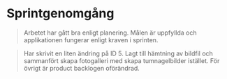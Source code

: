 Sprintgenomgång
===============

> Arbetet har gått bra enligt planering. Målen är uppfyllda och applikationen fungerar enligt kraven i sprinten. 

> Har skrivit en liten ändring på ID 5. Lagt till hämtning av bildfil och sammanfört skapa fotogalleri med skapa 
tumnagelbilder istället. För övrigt är product backlogen oförändrad. 
